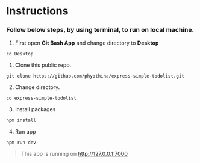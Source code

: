 # Instructions

### Follow below steps, by using terminal, to run on local machine.

1. First open **Git Bash App** and change directory to **Desktop**

```
cd Desktop
```

1. Clone this public repo.

```
git clone https://github.com/phyothiha/express-simple-todolist.git
```

2. Change directory.

```
cd express-simple-todolist
```

3. Install packages

```
npm install
```

4. Run app

```
npm run dev
```

> This app is running on http://127.0.0.1:7000
